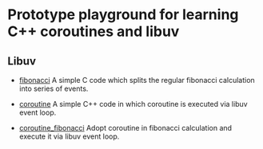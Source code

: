 # Prototype playground for learning C++ coroutines and libuv

## Libuv

- [fibonacci](./examples/libuv/fibonacci.c)
  A simple C code which splits the regular fibonacci calculation into series of events.

- [coroutine](./examples/libuv/coroutine.cpp)
  A simple C++ code in which coroutine is executed via libuv event loop.

- [coroutine_fibonacci](./examples/libuv/coroutine_fibonacci.cpp)
  Adopt coroutine in fibonacci calculation and execute it via libuv event loop.
